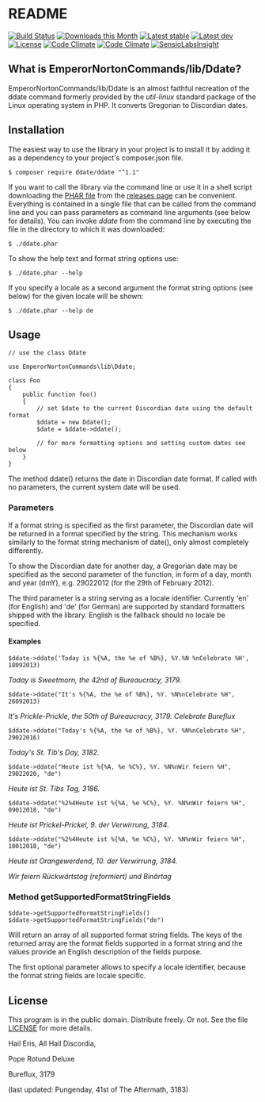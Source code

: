 # README

[![Build Status](https://travis-ci.org/dweichert/Ddate.svg?branch=master)](https://travis-ci.org/dweichert/Ddate)
[![Downloads this Month](https://img.shields.io/packagist/dm/ddate/ddate.svg?style=flat)](https://packagist.org/packages/ddate/ddate)
[![Latest stable](https://img.shields.io/packagist/v/ddate/ddate.svg?style=flat&label=stable)](https://packagist.org/packages/ddate/ddate)
[![Latest dev](https://img.shields.io/packagist/vpre/ddate/ddate.svg?style=flat&label=unstable)](https://packagist.org/packages/ddate/ddate)
[![License](https://img.shields.io/packagist/l/ddate/ddate.svg?style=flat&label=license)](https://packagist.org/packages/ddate/ddate)
[![Code Climate](https://codeclimate.com/github/dweichert/Ddate/badges/gpa.svg)](https://codeclimate.com/github/dweichert/Ddate)
[![Code Climate](https://img.shields.io/codeclimate/coverage/github/dweichert/Ddate.svg)](https://codeclimate.com/github/dweichert/Ddate)
[![SensioLabsInsight](https://img.shields.io/sensiolabs/i/adbb07bc-edaa-4d6e-a113-0b766de6687a.svg?style=flat&label=insight)](https://insight.sensiolabs.com/projects/adbb07bc-edaa-4d6e-a113-0b766de6687a)

## What is EmperorNortonCommands/lib/Ddate?

EmperorNortonCommands/lib/Ddate is an almost faithful recreation of the ddate
command formerly provided by the *util-linux* standard package of the Linux
operating system in PHP. It converts Gregorian to Discordian dates.

## Installation

The easiest way to use the library in your project is to install it by adding
it as a dependency to your project's composer.json file.

    $ composer require ddate/ddate "^1.1"
    
If you want to call the library via the command line or use it in a shell
script downloading the
[PHAR file](https://en.wikipedia.org/wiki/PHAR_(file_format)) from the
[releases page](https://github.com/dweichert/Ddate/releases/latest) can be
convenient. Everything is contained in a single file that can be called from
the command line and you can pass parameters as command line arguments (see
below for details). You can invoke *ddate* from the command line by executing
the file in the directory to which it was downloaded:
    
    $ ./ddate.phar

To show the help text and format string options use:

    $ ./ddate.phar --help

If you specify a locale as a second argument the format string options
(see below) for the given locale will be shown:

    $ ./ddate.phar --help de

## Usage

```
// use the class Ddate

use EmperorNortonCommands\lib\Ddate;

class Foo
{
    public function foo()
    {
        // set $date to the current Discordian date using the default format
        $ddate = new Ddate();
        $date = $ddate->ddate();

        // for more formatting options and setting custom dates see below
    }
}
```

The method ddate() returns the date in Discordian date format. If called
with no parameters, the current system date will be used. 

### Parameters

If a format string is specified as the first parameter, the Discordian date
will be returned in a format specified by the string. This mechanism works
similarly to the format string mechanism of date(), only almost completely
differently.

To show the Discordian date for another day, a Gregorian date may be
specified as the second parameter of the function, in form of a day, month
and year (dmY), e.g. 29022012 (for the 29th of February 2012).

The third parameter is a string serving as a locale identifier. Currently
'en' (for English) and 'de' (for German) are supported by standard
formatters shipped with the library. English is the fallback should no
locale be specified.

#### Examples

    $ddate->ddate('Today is %{%A, the %e of %B%}, %Y.%N %nCelebrate %H', 18092013)

*Today is Sweetmorn, the 42nd of Bureaucracy, 3179.*

    $ddate->ddate("It's %{%A, the %e of %B%}, %Y. %N%nCelebrate %H", 26092013)

*It's Prickle-Prickle, the 50th of Bureaucracy, 3179.*
*Celebrate Bureflux*

    $ddate->ddate("Today's %{%A, the %e of %B%}, %Y. %N%nCelebrate %H", 29022016)

*Today's St. Tib's Day, 3182.*

    $ddate->ddate("Heute ist %{%A, %e %C%}, %Y. %N%nWir feiern %H", 29022020, "de")
    
*Heute ist St. Tibs Tag, 3186.*

    $ddate->ddate("%2%4Heute ist %{%A, %e %C%}, %Y. %N%nWir feiern %H", 09012018, "de")
    
*Heute ist Prickel-Prickel, 9. der Verwirrung, 3184.*

    $ddate->ddate("%2%4Heute ist %{%A, %e %C%}, %Y. %N%nWir feiern %H", 10012018, "de")

*Heute ist Orangewerdend, 10. der Verwirrung, 3184.* 

*Wir feiern Rückwärtstag (reformiert) und Binärtag*

### Method getSupportedFormatStringFields

    $ddate->getSupportedFormatStringFields()
    $ddate->getSupportedFormatStringFields("de")

Will return an array of all supported format string fields. The keys of
the returned array are the format fields supported in a format string and
the values provide an English description of the fields purpose.

The first optional parameter allows to specify a locale identifier, because
the format string fields are locale specific.

## License

This program is in the public domain. Distribute freely. Or not.
See the file [LICENSE](LICENSE) for more details.


Hail Eris, All Hail Discordia,

Pope Rotund Deluxe

Bureflux, 3179

(last updated: Pungenday, 41st of The Aftermath, 3183)
